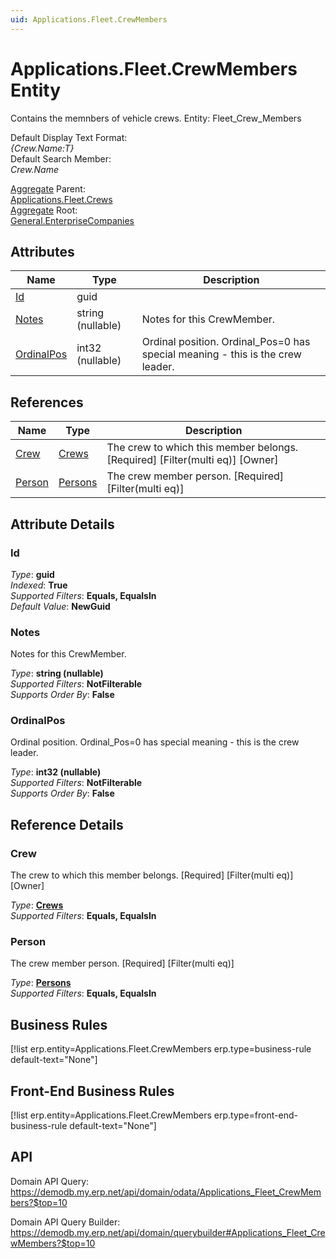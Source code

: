 ```yaml
---
uid: Applications.Fleet.CrewMembers
---
```

# Applications.Fleet.CrewMembers Entity

Contains the memnbers of vehicle crews. Entity: Fleet_Crew_Members

Default Display Text Format:  
_{Crew.Name:T}_  
Default Search Member:  
_Crew.Name_  

[Aggregate](xref:aggregates) Parent:  
[Applications.Fleet.Crews](Applications.Fleet.Crews.md)  
[Aggregate](xref:aggregates) Root:  
[General.EnterpriseCompanies](General.EnterpriseCompanies.md)  

## Attributes

| Name | Type | Description |
| ---- | ---- | --- |
| [Id](Applications.Fleet.CrewMembers.md#id) | guid |  
| [Notes](Applications.Fleet.CrewMembers.md#notes) | string (nullable) | Notes for this CrewMember. 
| [OrdinalPos](Applications.Fleet.CrewMembers.md#ordinalpos) | int32 (nullable) | Ordinal position. Ordinal_Pos=0 has special meaning - this is the crew leader. 

## References

| Name | Type | Description |
| ---- | ---- | --- |
| [Crew](Applications.Fleet.CrewMembers.md#crew) | [Crews](Applications.Fleet.Crews.md) | The crew to which this member belongs. [Required] [Filter(multi eq)] [Owner] |
| [Person](Applications.Fleet.CrewMembers.md#person) | [Persons](General.Contacts.Persons.md) | The crew member person. [Required] [Filter(multi eq)] |


## Attribute Details

### Id

_Type_: **guid**  
_Indexed_: **True**  
_Supported Filters_: **Equals, EqualsIn**  
_Default Value_: **NewGuid**  

### Notes

Notes for this CrewMember.

_Type_: **string (nullable)**  
_Supported Filters_: **NotFilterable**  
_Supports Order By_: **False**  

### OrdinalPos

Ordinal position. Ordinal_Pos=0 has special meaning - this is the crew leader.

_Type_: **int32 (nullable)**  
_Supported Filters_: **NotFilterable**  
_Supports Order By_: **False**  


## Reference Details

### Crew

The crew to which this member belongs. [Required] [Filter(multi eq)] [Owner]

_Type_: **[Crews](Applications.Fleet.Crews.md)**  
_Supported Filters_: **Equals, EqualsIn**  

### Person

The crew member person. [Required] [Filter(multi eq)]

_Type_: **[Persons](General.Contacts.Persons.md)**  
_Supported Filters_: **Equals, EqualsIn**  



## Business Rules

[!list erp.entity=Applications.Fleet.CrewMembers erp.type=business-rule default-text="None"]

## Front-End Business Rules

[!list erp.entity=Applications.Fleet.CrewMembers erp.type=front-end-business-rule default-text="None"]

## API

Domain API Query:
<https://demodb.my.erp.net/api/domain/odata/Applications_Fleet_CrewMembers?$top=10>

Domain API Query Builder:
<https://demodb.my.erp.net/api/domain/querybuilder#Applications_Fleet_CrewMembers?$top=10>

